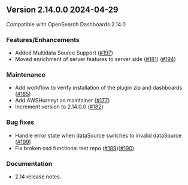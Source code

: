 ## Version 2.14.0.0 2024-04-29
Compatible with OpenSearch Dashboards 2.14.0

### Features/Enhancements
* Added Multidata Source Support ([#197](https://github.com/opensearch-project/dashboards-notifications/pull/197))
* Moved enrichment of server features to server side ([#181](https://github.com/opensearch-project/dashboards-notifications/pull/181)) ([#194](https://github.com/opensearch-project/dashboards-notifications/pull/194))

### Maintenance
* Add workflow to verify installation of the plugin zip and dashboards ([#165](https://github.com/opensearch-project/dashboards-notifications/pull/165))
* Add AWSHurneyt as maintainer ([#177](https://github.com/opensearch-project/dashboards-notifications/pull/177))
* Increment version to 2.14.0.0 ([#182](https://github.com/opensearch-project/dashboards-notifications/pull/182))


### Bug fixes
* Handle error state when dataSource switches to invalid dataSource ([#199](https://github.com/opensearch-project/dashboards-notifications/pull/199))
* Fix broken osd functional test repo ([#189](https://github.com/opensearch-project/dashboards-notifications/pull/189))([#190](https://github.com/opensearch-project/dashboards-notifications/pull/190))

### Documentation
* 2.14 release notes.